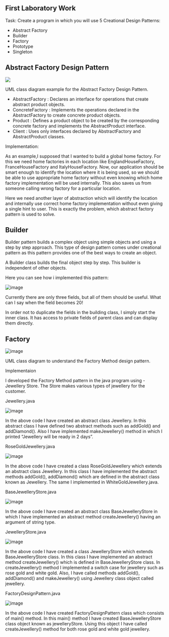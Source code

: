 First Laboratory Work
--

Task: Create a program in which you will use 5 Creational Design Patterns:

* Abstract Factory
* Builder 
* Factory
* Prototype
* Singleton

Abstract Factory Design Pattern
--
![](https://cdncontribute.geeksforgeeks.org/wp-content/uploads/AbstractFactoryPattern-2.png)

UML class diagram example for the Abstract Factory Design Pattern.

* AbstractFactory : Declares an interface for operations that create abstract product objects.
* ConcreteFactory : Implements the operations declared in the AbstractFactory to create concrete product objects.
* Product : Defines a product object to be created by the corresponding concrete factory and implements the AbstractProduct interface.
* Client : Uses only interfaces declared by AbstractFactory and AbstractProduct classes.

Implementation:

As an example,I supposed that I wanted to build a global home factory. For this we need home factories in each location like EnglandHouseFactory, FranceHouseFactory and ItalyHouseFactory. Now, our application should be smart enough to identify the location where it is being used, so we should be able to use appropriate home factory without even knowing which home factory implementation will be used internally. This also saves us from someone calling wrong factory for a particular location.

Here we need another layer of abstraction which will identify the location and internally use correct home factory implementation without even giving a single hint to user. This is exactly the problem, which abstract factory pattern is used to solve.

Builder
--
Builder pattern builds a complex object using simple objects and using a step by step approach. This type of design pattern comes under creational pattern as this pattern provides one of the best ways to create an object.

A Builder class builds the final object step by step. This builder is independent of other objects.

Here you can see how i implemented this pattern:

![image](https://user-images.githubusercontent.com/36602388/53428933-54dbb880-39f4-11e9-9675-951a02da31a6.png)

Currently there are only three fields, but all of them should be useful. What can I say when the field becomes 20!

In order not to duplicate the fields in the building class, I simply start the inner class. It has access to private fields of parent class and can display them directly.

Factory
--
![image](https://user-images.githubusercontent.com/36602388/53429676-c36d4600-39f5-11e9-89e1-0e97907f3030.png)

UML class diagram to understand the Factory Method design pattern.

Implementaion

I developed the Factory Method pattern in the java program using - Jewellery Store. The Store makes various types of jewellery for the customer.

Jewellery.java

![image](https://user-images.githubusercontent.com/36602388/53429989-527a5e00-39f6-11e9-92f0-f79beab00b49.png)

In the above code I have created an abstract class Jewellery. In this abstract class I have defined two abstract methods such as addGold() and addDiamond(). Also I have implemented makeJewellery() method in which I printed “Jewellery will be ready in 2 days”.

RoseGoldJewellery.java

![image](https://user-images.githubusercontent.com/36602388/53430297-e6e4c080-39f6-11e9-8816-915a63d5886b.png)

In the above code I have created a class RoseGoldJewellery which extends an abstract class Jewellery. In this class I have implemented the abstract methods addGold(), addDiamond()  which are defined in the abstract class known as Jewellery. The same I implemented in WhiteGoldJewellery.java.

BaseJewelleryStore.java

![image](https://user-images.githubusercontent.com/36602388/53430564-6bcfda00-39f7-11e9-8f06-2fee927bac9f.png)

In the above code I have created an abstract class BaseJewelleryStore in which I have implemented an abstract method createJewellery() having an argument of string type.

JewelleryStore.java

![image](https://user-images.githubusercontent.com/36602388/53430679-acc7ee80-39f7-11e9-8879-eed891e2348e.png)

In the above code I have created a class JewelleryStore which extends BaseJewelleryStore class. In this class I have implemented an abstract method createJewellery() which is defined in BaseJewelleryStore class. In createJewellery() method I implemented a switch case for jewellery such as rose gold and white gold. Also, I have called methods addGold(), addDiamond() and makeJewellery() using Jewellery class object called jewellery.

FactoryDesignPattern.java

![image](https://user-images.githubusercontent.com/36602388/53431002-53ac8a80-39f8-11e9-8c26-9d9f69f6b7a6.png)

In the above code I have created FactoryDesignPattern class which consists of main() method. In this main() method I have created BaseJewelleryStore class object known as jewelleryStore. Using this object I have called createJewellery() method for both rose gold and white gold jewellery.


































